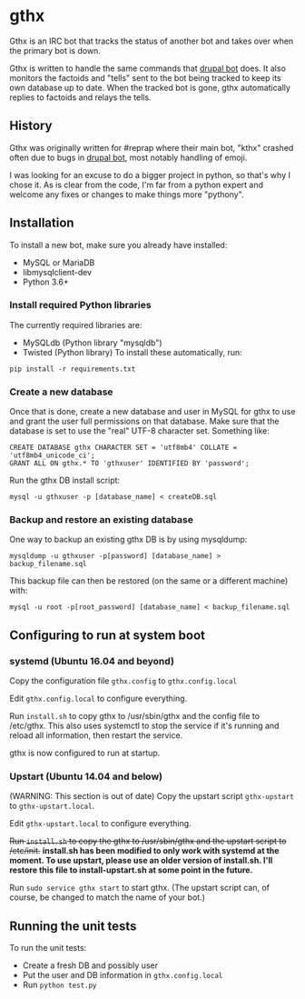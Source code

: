 # gthx
Gthx is an IRC bot that tracks the status of another bot and takes over when the primary bot is down.

Gthx is written to handle the same commands that [drupal bot](https://www.drupal.org/project/bot) does.
It also monitors the factoids and "tells"
sent to the bot being tracked to keep its own database up to date. When the tracked bot is gone, gthx automatically
replies to factoids and relays the tells.

## History
Gthx was originally written for #reprap where their main bot, "kthx" crashed often due to bugs in
[drupal bot](https://www.drupal.org/project/bot), most notably handling of emoji.

I was looking for an excuse to do a bigger project in python, so that's why I chose it. As is clear
from the code, I'm far from a python expert and welcome any fixes or changes to make things more
"pythony".

## Installation
To install a new bot, make sure you already have installed:
* MySQL or MariaDB
* libmysqlclient-dev
* Python 3.6+

### Install required Python libraries
The currently required libraries are:
* MySQLdb (Python library "mysqldb")
* Twisted (Python library)
To install these automatically, run:
```
pip install -r requirements.txt
```

### Create a new database
Once that is done, create a new database and user in MySQL for gthx to use and grant the user full permissions
on that database. Make sure that the database is set to use the "real" UTF-8 character set. Something like:

```
CREATE DATABASE gthx CHARACTER SET = 'utf8mb4' COLLATE = 'utf8mb4_unicode_ci';
GRANT ALL ON gthx.* TO 'gthxuser' IDENTIFIED BY 'password';
```

Run the gthx DB install script:
```
mysql -u gthxuser -p [database_name] < createDB.sql
```
### Backup and restore an existing database
One way to backup an existing gthx DB is by using mysqldump:
```
mysqldump -u gthxuser -p[password] [database_name] > backup_filename.sql
```

This backup file can then be restored (on the same or a different machine) with:
```
mysql -u root -p[root_password] [database_name] < backup_filename.sql
```

## Configuring to run at system boot

### systemd (Ubuntu 16.04 and beyond)
Copy the configuration file `gthx.config` to `gthx.config.local`

Edit `gthx.config.local` to configure everything.

Run `install.sh` to copy gthx to /usr/sbin/gthx and the config file to /etc/gthx.
This also uses systemctl to stop the service if it's running and reload all information, then restart
the service.

gthx is now configured to run at startup.

### Upstart (Ubuntu 14.04 and below)
(WARNING: This section is out of date)
Copy the upstart script `gthx-upstart` to `gthx-upstart.local`.

Edit `gthx-upstart.local` to configure everything.

~~Run `install.sh` to copy the gthx to /usr/sbin/gthx and the upstart script to /etc/init.~~
**install.sh has been modified to only work with systemd at the moment. To use upstart, please use an
older version of install.sh. I'll restore this file to install-upstart.sh at some point in the future.**

Run `sudo service gthx start` to start gthx. (The upstart script can, of course, be changed to match the name of your bot.)

## Running the unit tests
To run the unit tests:
* Create a fresh DB and possibly user
* Put the user and DB information in `gthx.config.local`
* Run `python test.py`


